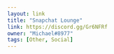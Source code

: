```yaml
---
layout: link
title: "Snapchat Lounge"
link: https://discord.gg/Gr6NFRf
owner: "Michael#8977"
tags: [Other, Social]
---
```


